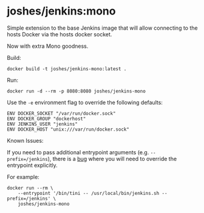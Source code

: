 # joshes/jenkins:mono

Simple extension to the base Jenkins image that will allow connecting to the hosts Docker via the hosts docker socket.

Now with extra Mono goodness.

Build:

```
docker build -t joshes/jenkins-mono:latest .
```

Run:

```
docker run -d --rm -p 8080:8080 joshes/jenkins-mono
```

Use the `-e` environment flag to override the following defaults:

```
ENV DOCKER_SOCKET "/var/run/docker.sock"
ENV DOCKER_GROUP "dockerhost"
ENV JENKINS_USER "jenkins"
ENV DOCKER_HOST "unix:///var/run/docker.sock"
```

Known Issues:

If you need to pass additional entrypoint arguments (e.g. `--prefix=/jenkins`), there is a [bug](https://github.com/docker/compose/issues/3140) where you will need to override the entrypoint explicitly.

For example: 

```
docker run --rm \
    --entrypoint '/bin/tini -- /usr/local/bin/jenkins.sh --prefix=/jenkins' \
    joshes/jenkins-mono
```